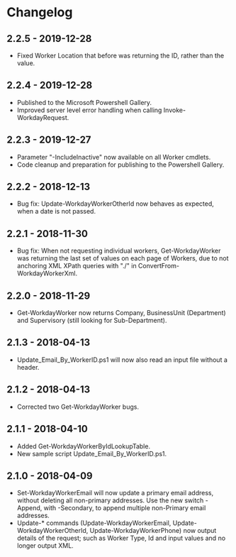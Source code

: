 # Changelog

## 2.2.5 - 2019-12-28

- Fixed Worker Location that before was returning the ID, rather than the value.

## 2.2.4 - 2019-12-28

- Published to the Microsoft Powershell Gallery.
- Improved server level error handling when calling Invoke-WorkdayRequest.

## 2.2.3 - 2019-12-27

- Parameter "-IncludeInactive" now available on all Worker cmdlets.
- Code cleanup and preparation for publishing to the Powershell Gallery.

## 2.2.2 - 2018-12-13

- Bug fix: Update-WorkdayWorkerOtherId now behaves as expected, when a date is not passed.

## 2.2.1 - 2018-11-30

- Bug fix: When not requesting individual workers, Get-WorkdayWorker was returning the last set of values on each page of Workers, due to not anchoring XML XPath queries with "./" in ConvertFrom-WorkdayWorkerXml.

## 2.2.0 - 2018-11-29

- Get-WorkdayWorker now returns Company, BusinessUnit (Department) and Supervisory (still looking for Sub-Department).

## 2.1.3 - 2018-04-13

- Update_Email_By_WorkerID.ps1 will now also read an input file without a header.

## 2.1.2 - 2018-04-13

- Corrected two Get-WorkdayWorker bugs.

## 2.1.1 - 2018-04-10

- Added Get-WorkdayWorkerByIdLookupTable.
- New sample script Update_Email_By_WorkerID.ps1.

## 2.1.0 - 2018-04-09

- Set-WorkdayWorkerEmail will now update a primary email address, without deleting all non-primary addresses. Use the new switch -Append, with -Secondary, to append multiple non-Primary email addresses.
- Update-* commands (Update-WorkdayWorkerEmail, Update-WorkdayWorkerOtherId, Update-WorkdayWorkerPhone) now output details of the request; such as Worker Type, Id and input values and no longer output XML.

